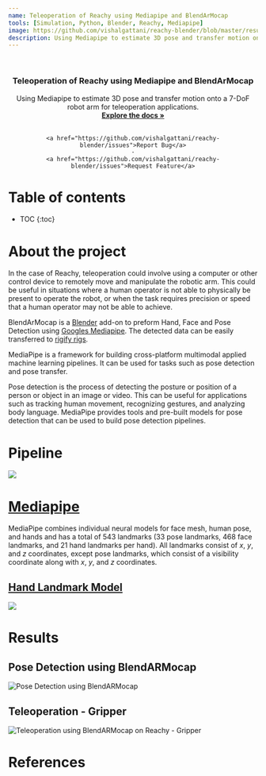 ```yaml
---
name: Teleoperation of Reachy using Mediapipe and BlendArMocap
tools: [Simulation, Python, Blender, Reachy, Mediapipe]
image: https://github.com/vishalgattani/reachy-blender/blob/master/results/pose_transfer.gif?raw=true
description: Using Mediapipe to estimate 3D pose and transfer motion onto a 7-DoF robot arm for teleoperation applications.
---
```


<!-- ![srrs_compressed_cropped](https://user-images.githubusercontent.com/24211929/170116184-5f5ef498-213a-4ac2-b7c5-38e7c6b45394.gif)
 -->

<!-- PROJECT LOGO -->
<br />
<div align="center">


<h3 align="center">Teleoperation of Reachy using Mediapipe and BlendArMocap</h3>

  <p align="center">
    Using Mediapipe to estimate 3D pose and transfer motion onto a 7-DoF robot arm for teleoperation applications.
    <br />
    <a href="https://github.com/vishalgattani/reachy-blender"><strong>Explore the docs »</strong></a>
    <br />
    <br />

    <a href="https://github.com/vishalgattani/reachy-blender/issues">Report Bug</a>
    ·
    <a href="https://github.com/vishalgattani/reachy-blender/issues">Request Feature</a>
  </p>
</div>

# Table of contents

* TOC
{:toc}

# About the project

In the case of Reachy, teleoperation could involve using a computer or other control device to remotely move and manipulate the robotic arm. This could be useful in situations where a human operator is not able to physically be present to operate the robot, or when the task requires precision or speed that a human operator may not be able to achieve.

BlendArMocap is a [Blender](https://www.blender.org/) add-on to preform Hand, Face and Pose Detection using [Googles Mediapipe](https://google.github.io/mediapipe/). The detected data can be easily transferred to [rigify rigs](https://docs.blender.org/manual/en/latest/addons/rigging/rigify/index.html).

MediaPipe is a framework for building cross-platform multimodal applied machine learning pipelines. It can be used for tasks such as pose detection and pose transfer.

Pose detection is the process of detecting the posture or position of a person or object in an image or video. This can be useful for applications such as tracking human movement, recognizing gestures, and analyzing body language. MediaPipe provides tools and pre-built models for pose detection that can be used to build pose detection pipelines.

# Pipeline

[![](https://mermaid.ink/img/pako:eNpVkU1vgzAMhv9K5DOtCpS24zCpH7Q7rNrUHSYVOLhJtkYDEoVUagf896VQJBYpku33sePYFVDJOITwrVGdyeshKYg9y3iV8YJxnZLR6Ln-5CeKeU1WcRdfHvaSokrTjl7dIXKM4z1nApVQvFeOrbKuoqvRSA3JsGA56p-y6fR1W36LlNdkEx840vONvOmTMJgOiRebV9Yk6pGdFkrZ7obMuyxtlW2PLHX-v4TMRGkErcnugTzknZVHZDN0oqGzBQdyrnMUzM6puksJmDPPeQKhNZn9TwJJ0VjuohgaHjFhpIbwC7OSO4AXIz9uBYXQ6AvvoY1AO_O8DyosIKzgCqG3GHtzdzqfTRazwPd8P3DgZsOuO_Zm04nv2vsUBE-NA79S2gJum31s7ceTvO1g36223XDzB1bHlZs?type=png)](https://mermaid-js.github.io/mermaid-live-editor/edit#pako:eNpVkU1vgzAMhv9K5DOtCpS24zCpH7Q7rNrUHSYVOLhJtkYDEoVUagf896VQJBYpku33sePYFVDJOITwrVGdyeshKYg9y3iV8YJxnZLR6Ln-5CeKeU1WcRdfHvaSokrTjl7dIXKM4z1nApVQvFeOrbKuoqvRSA3JsGA56p-y6fR1W36LlNdkEx840vONvOmTMJgOiRebV9Yk6pGdFkrZ7obMuyxtlW2PLHX-v4TMRGkErcnugTzknZVHZDN0oqGzBQdyrnMUzM6puksJmDPPeQKhNZn9TwJJ0VjuohgaHjFhpIbwC7OSO4AXIz9uBYXQ6AvvoY1AO_O8DyosIKzgCqG3GHtzdzqfTRazwPd8P3DgZsOuO_Zm04nv2vsUBE-NA79S2gJum31s7ceTvO1g36223XDzB1bHlZs)

# [Mediapipe](https://google.github.io/mediapipe/)

MediaPipe combines individual neural models for face mesh, human pose, and hands and has a total of 543 landmarks (33 pose landmarks, 468 face landmarks, and 21 hand landmarks per hand). All landmarks consist of $x$, $y$, and $z$ coordinates, except pose landmarks, which consist of a visibility coordinate along with $x$, $y$, and $z$ coordinates.

## [Hand Landmark Model](https://google.github.io/mediapipe/solutions/hands.html)

![](https://mediapipe.dev/images/mobile/hand_landmarks.png)


# Results

## Pose Detection using BlendARMocap

![Pose Detection using BlendARMocap](https://github.com/vishalgattani/reachy-blender/blob/master/results/pose_transfer.gif?raw=true)

## Teleoperation - Gripper

![Teleoperation using BlendARMocap on Reachy - Gripper](https://github.com/vishalgattani/reachy-blender/blob/master/results/teleoperation_gripper.gif?raw=true)

# References







